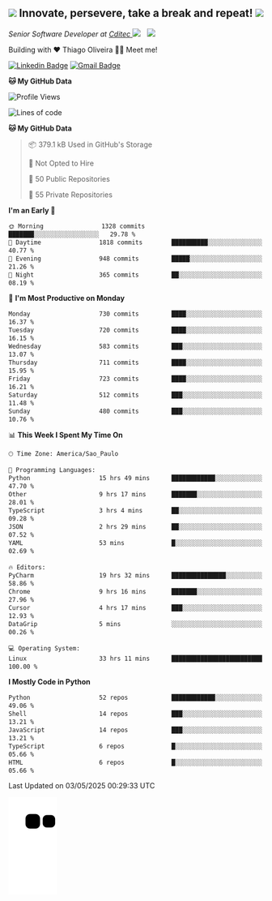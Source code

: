 <h2><img src="https://emojis.slackmojis.com/emojis/images/1531849430/4246/blob-sunglasses.gif?1531849430" width="30"/> Innovate, persevere, take a break and repeat! <img src="https://media.giphy.com/media/12oufCB0MyZ1Go/giphy.gif" width="50"></h2>
<img align='right' src="https://media.giphy.com/media/M9gbBd9nbDrOTu1Mqx/giphy.gif" width="230">
<p><em>Senior Software Developer at <a href="https://www.cditec.com.br/">Cditec
</a><img src="https://media.giphy.com/media/WUlplcMpOCEmTGBtBW/giphy.gif" width="30"> 
</em></p>



Building with ❤️ Thiago Oliveira 👋🏽 Meet me!

[![Linkedin Badge](https://img.shields.io/badge/-Thiago-blue?style=flat-square&logo=Linkedin&logoColor=white&link=https://www.linkedin.com/in/tgmarinho/)](https://www.linkedin.com/in/thiagoceconelo/) 
[![Gmail Badge](https://img.shields.io/badge/-thiceconelo@gmail.com-c14438?style=flat-square&logo=Gmail&logoColor=white&link=mailto:thiceconelo@gmail.com)](mailto:thiceconelo@gmail.com)

</em></p>

<!-- <span style="height ">
![Anurag's GitHub stats](https://github-readme-stats.vercel.app/api?username=arthurspk&show_icons=true&theme=tokyonight)
</span> -->

**🐱 My GitHub Data** 
<!--START_SECTION:waka-->
![Profile Views](http://img.shields.io/badge/Profile%20Views-0-blue)

![Lines of code](https://img.shields.io/badge/From%20Hello%20World%20I%27ve%20Written-6.3%20million%20lines%20of%20code-blue)

**🐱 My GitHub Data** 

> 📦 379.1 kB Used in GitHub's Storage 
 > 
> 🚫 Not Opted to Hire
 > 
> 📜 50 Public Repositories 
 > 
> 🔑 55 Private Repositories 
 > 
**I'm an Early 🐤** 

```text
🌞 Morning                1328 commits        ███████░░░░░░░░░░░░░░░░░░   29.78 % 
🌆 Daytime                1818 commits        ██████████░░░░░░░░░░░░░░░   40.77 % 
🌃 Evening                948 commits         █████░░░░░░░░░░░░░░░░░░░░   21.26 % 
🌙 Night                  365 commits         ██░░░░░░░░░░░░░░░░░░░░░░░   08.19 % 
```
📅 **I'm Most Productive on Monday** 

```text
Monday                   730 commits         ████░░░░░░░░░░░░░░░░░░░░░   16.37 % 
Tuesday                  720 commits         ████░░░░░░░░░░░░░░░░░░░░░   16.15 % 
Wednesday                583 commits         ███░░░░░░░░░░░░░░░░░░░░░░   13.07 % 
Thursday                 711 commits         ████░░░░░░░░░░░░░░░░░░░░░   15.95 % 
Friday                   723 commits         ████░░░░░░░░░░░░░░░░░░░░░   16.21 % 
Saturday                 512 commits         ███░░░░░░░░░░░░░░░░░░░░░░   11.48 % 
Sunday                   480 commits         ███░░░░░░░░░░░░░░░░░░░░░░   10.76 % 
```


📊 **This Week I Spent My Time On** 

```text
🕑︎ Time Zone: America/Sao_Paulo

💬 Programming Languages: 
Python                   15 hrs 49 mins      ████████████░░░░░░░░░░░░░   47.70 % 
Other                    9 hrs 17 mins       ███████░░░░░░░░░░░░░░░░░░   28.01 % 
TypeScript               3 hrs 4 mins        ██░░░░░░░░░░░░░░░░░░░░░░░   09.28 % 
JSON                     2 hrs 29 mins       ██░░░░░░░░░░░░░░░░░░░░░░░   07.52 % 
YAML                     53 mins             █░░░░░░░░░░░░░░░░░░░░░░░░   02.69 % 

🔥 Editors: 
PyCharm                  19 hrs 32 mins      ███████████████░░░░░░░░░░   58.86 % 
Chrome                   9 hrs 16 mins       ███████░░░░░░░░░░░░░░░░░░   27.96 % 
Cursor                   4 hrs 17 mins       ███░░░░░░░░░░░░░░░░░░░░░░   12.93 % 
DataGrip                 5 mins              ░░░░░░░░░░░░░░░░░░░░░░░░░   00.26 % 

💻 Operating System: 
Linux                    33 hrs 11 mins      █████████████████████████   100.00 % 
```

**I Mostly Code in Python** 

```text
Python                   52 repos            ████████████░░░░░░░░░░░░░   49.06 % 
Shell                    14 repos            ███░░░░░░░░░░░░░░░░░░░░░░   13.21 % 
JavaScript               14 repos            ███░░░░░░░░░░░░░░░░░░░░░░   13.21 % 
TypeScript               6 repos             █░░░░░░░░░░░░░░░░░░░░░░░░   05.66 % 
HTML                     6 repos             █░░░░░░░░░░░░░░░░░░░░░░░░   05.66 % 
```




 Last Updated on 03/05/2025 00:29:33 UTC
<!--END_SECTION:waka-->

![Snake animation](https://github.com/rafaballerini/rafaballerini/blob/output/github-contribution-grid-snake.svg)


<!---
ceconelo/ceconelo is a ✨ special ✨ repository because its `README.md` (this file) appears on your GitHub profile.
You can click the Preview link to take a look at your changes.
--->
